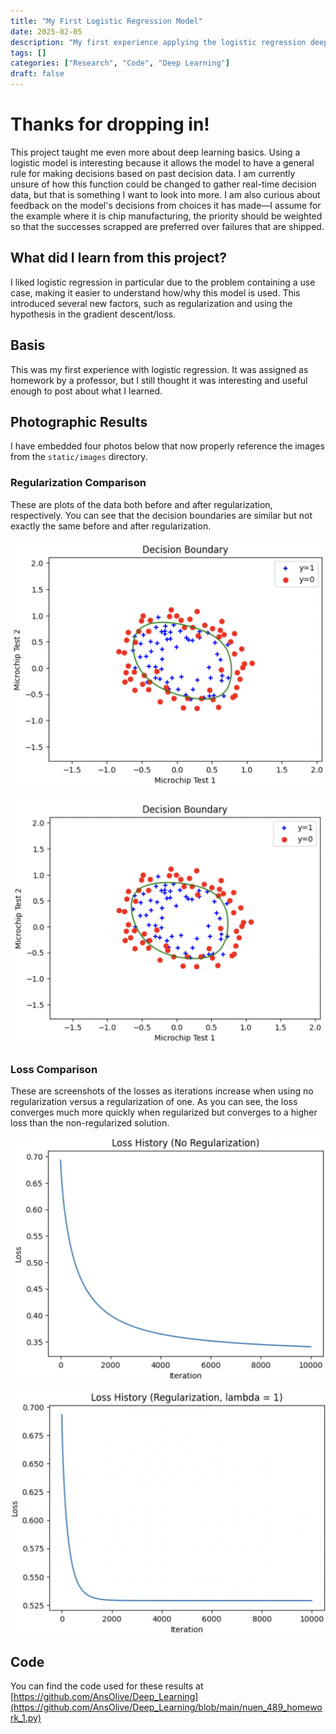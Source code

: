 ```yaml
---
title: "My First Logistic Regression Model"
date: 2025-02-05
description: "My first experience applying the logistic regression deep learning method."
tags: []
categories: ["Research", "Code", "Deep Learning"]
draft: false
---
```


# Thanks for dropping in!

This project taught me even more about deep learning basics. Using a logistic model is interesting because it allows the model to have a general rule for making decisions based on past decision data. I am currently unsure of how this function could be changed to gather real-time decision data, but that is something I want to look into more. I am also curious about feedback on the model's decisions from choices it has made—I assume for the example where it is chip manufacturing, the priority should be weighted so that the successes scrapped are preferred over failures that are shipped.

## What did I learn from this project?

I liked logistic regression in particular due to the problem containing a use case, making it easier to understand how/why this model is used. This introduced several new factors, such as regularization and using the hypothesis in the gradient descent/loss.

## Basis

This was my first experience with logistic regression. It was assigned as homework by a professor, but I still thought it was interesting and useful enough to post about what I learned.

## Photographic Results

I have embedded four photos below that now properly reference the images from the `static/images` directory.

### Regularization Comparison

These are plots of the data both before and after regularization, respectively. You can see that the decision boundaries are similar but not exactly the same before and after regularization.

![No Regularization](static/images/No_Reg.png)

![With Regularization](static/images/Reg.png)

### Loss Comparison

These are screenshots of the losses as iterations increase when using no regularization versus a regularization of one. As you can see, the loss converges much more quickly when regularized but converges to a higher loss than the non-regularized solution.

![Loss Without Regularization](static/images/No_Reg_Iter.png)

![Loss With Regularization](static/images/Reg_Iter.png)

## Code

You can find the code used for these results at [https://github.com/AnsOlive/Deep_Learning](https://github.com/AnsOlive/Deep_Learning/blob/main/nuen_489_homework_1.py)